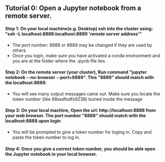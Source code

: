## Tutorial 0: Open a Jupyter notebook from a remote server.

#### Step 1: On your local machine(e.g. Desktop) ssh into the cluster using: "ssh -L localhost:8888:localhost:8889 'remote server address'"

* The port number: 8888 or 8889 may be changed if they are used by others.
* Once you login, make sure you have activated a conda environment and you are at the folder where the .ipynb file lies.

#### Step 2: On the remote server (your cluster), Run command "jupyter notebook --no-browser --port=8889". This "8889" should match with the localhost:8889. 

* You will see many output messages came out. Make sure you locate the token number (like 88asdfsdfx9238) buried inside the message

#### Step 3: On your local machine, Open the url: http://localhost:8888 from your web browser. The port number "8888" should match with the localhost:8888 upon login

* You will be prompted to give a token number for loging in. Copy and paste the token number to log in. 

#### Step 4: Once you give a correct token number, you should be able open the Jupyter notebook in your local browser. 

